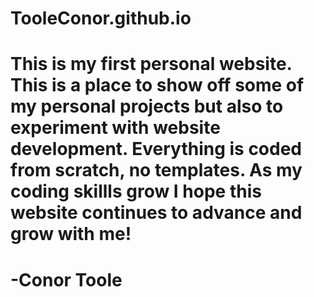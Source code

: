 # TooleConor.github.io
# This is my first personal website. This is a place to show off some of my personal projects but also to experiment with website development. Everything is coded from scratch, no templates. As my coding skillls grow I hope this website continues to advance and grow with me!
# -Conor Toole
